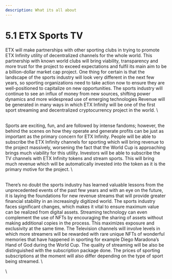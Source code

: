 ```yaml
---
description: What its all about
---
```


# 5.1  ETX Sports TV

ETX will make partnerships with other sporting clubs in trying to promote ETX Infinity utility of decentralized channels for the whole world. This partnership with known world clubs will bring viability, transparency and more trust for the project to exceed expectations and fulfil its main aim to be a billion-dollar market cap project. One thing for certain is that the landscape of the sports industry will look very different in the next few years, so sporting organizations need to take action now to ensure they are well-positioned to capitalize on new opportunities. The sports industry will continue to see an influx of money from new sources, shifting power dynamics and more widespread use of emerging technologies Revenue will be generated in many ways in which ETX Infinity will be one of the first sport streaming and decentralized cryptocurrency project in the world.&#x20;\
\
Sports are exciting, fun, and are followed by intense fandoms; however, the behind the scenes on how they operate and generate profits can be just as important as the primary concern for ETX Infinity. People will be able to subscribe the ETX Infinity channels for sporting which will bring revenue to the project massively, worsening the fact that the World Cup is approaching brings much viability for this utility. Investors will be able to subscribe the TV channels with ETX Infinity tokens and stream sports. This will bring much revenue which will be automatically invested into the token as it is the primary motive for the project.&#x20;\
\
There’s no doubt the sports industry has learned valuable lessons from the unprecedented events of the past few years and with an eye on the future, it is laying the foundations for new revenue streams that will provide greater financial stability in an increasingly digitized world. The sports industry faces significant changes, which makes it vital to ensure maximum value can be realized from digital assets. Streaming technology can even complement the use of NFTs by encouraging the sharing of assets without making additional copies in the process. This maximizes exposure and exclusivity at the same time. The Television channels will involve levels in which more streamers will be rewarded with rare unique NFTs of wonderful memories that have happened in sporting for example Diego Maradona’s Hand of God during the World Cup. The quality of streaming will be also be distinguished with the subscription package done. The prices of sporting subscriptions at the moment will also differ depending on the type of sport being streamed.\
\
